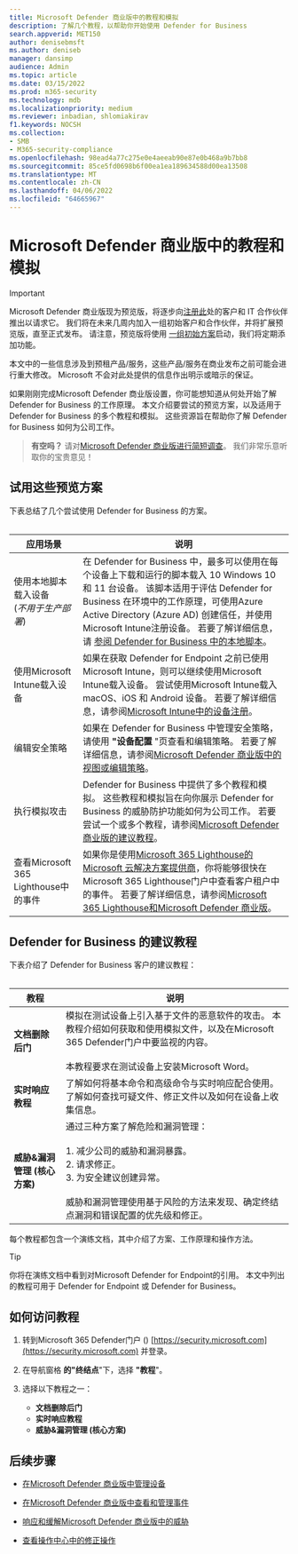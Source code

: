 ```yaml
---
title: Microsoft Defender 商业版中的教程和模拟
description: 了解几个教程，以帮助你开始使用 Defender for Business
search.appverid: MET150
author: denisebmsft
ms.author: deniseb
manager: dansimp
audience: Admin
ms.topic: article
ms.date: 03/15/2022
ms.prod: m365-security
ms.technology: mdb
ms.localizationpriority: medium
ms.reviewer: inbadian, shlomiakirav
f1.keywords: NOCSH
ms.collection:
- SMB
- M365-security-compliance
ms.openlocfilehash: 98ead4a77c275e0e4aeeab90e87e0b468a9b7bb8
ms.sourcegitcommit: 85ce5fd0698b6f00ea1ea189634588d00ea13508
ms.translationtype: MT
ms.contentlocale: zh-CN
ms.lasthandoff: 04/06/2022
ms.locfileid: "64665967"
---
```

# <a name="tutorials-and-simulations-in-microsoft-defender-for-business"></a>Microsoft Defender 商业版中的教程和模拟

> [!IMPORTANT]
> Microsoft Defender 商业版现为预览版，将逐步向[注册此](https://aka.ms/mdb-preview)处的客户和 IT 合作伙伴推出以请求它。 我们将在未来几周内加入一组初始客户和合作伙伴，并将扩展预览版，直至正式发布。 请注意，预览版将使用 [一组初始方案](#try-these-preview-scenarios)启动，我们将定期添加功能。
> 
> 本文中的一些信息涉及到预租产品/服务，这些产品/服务在商业发布之前可能会进行重大修改。 Microsoft 不会对此处提供的信息作出明示或暗示的保证。 

如果刚刚完成Microsoft Defender 商业版设置，你可能想知道从何处开始了解 Defender for Business 的工作原理。 本文介绍要尝试的预览方案，以及适用于 Defender for Business 的多个教程和模拟。 这些资源旨在帮助你了解 Defender for Business 如何为公司工作。

>
> **有空吗？**
> 请对<a href="https://microsoft.qualtrics.com/jfe/form/SV_0JPjTPHGEWTQr4y" target="_blank">Microsoft Defender 商业版进行简短调查</a>。 我们非常乐意听取你的宝贵意见！
>

## <a name="try-these-preview-scenarios"></a>试用这些预览方案

下表总结了几个尝试使用 Defender for Business 的方案。 
<br/><br/>


| 应用场景  | 说明  |
|---------|---------|
| 使用本地脚本载入设备 <br/> (*不用于生产部署*)      | 在 Defender for Business 中，最多可以使用在每个设备上下载和运行的脚本载入 10 Windows 10 和 11 台设备。 该脚本适用于评估 Defender for Business 在环境中的工作原理，可使用Azure Active Directory (Azure AD) 创建信任，并使用Microsoft Intune注册设备。 若要了解详细信息，请 [参阅 Defender for Business 中的本地脚本](mdb-onboard-devices.md#local-script-in-defender-for-business)。         |
| 使用Microsoft Intune载入设备     | 如果在获取 Defender for Endpoint 之前已使用Microsoft Intune，则可以继续使用Microsoft Intune载入设备。 尝试使用Microsoft Intune载入 macOS、iOS 和 Android 设备。 若要了解详细信息，请参阅[Microsoft Intune中的设备注册](/mem/intune/enrollment/device-enrollment)。        |
| 编辑安全策略     | 如果在 Defender for Business 中管理安全策略，请使用 **"设备配置** "页查看和编辑策略。 若要了解详细信息，请参阅[Microsoft Defender 商业版中的视图或编辑策略](mdb-view-edit-policies.md)。        |
| 执行模拟攻击   | Defender for Business 中提供了多个教程和模拟。 这些教程和模拟旨在向你展示 Defender for Business 的威胁防护功能如何为公司工作。 若要尝试一个或多个教程，请参阅[Microsoft Defender 商业版的建议教程](#recommended-tutorials-for-defender-for-business)。         |
| 查看Microsoft 365 Lighthouse中的事件     | 如果你是使用[Microsoft 365 Lighthouse的Microsoft 云解决方案提供商](/partner-center/enrolling-in-the-csp-program)，你将能够很快在Microsoft 365 Lighthouse门户中查看客户租户中的事件。 若要了解详细信息，请参阅[Microsoft 365 Lighthouse和Microsoft Defender 商业版](mdb-lighthouse-integration.md)。       |


## <a name="recommended-tutorials-for-defender-for-business"></a>Defender for Business 的建议教程

下表介绍了 Defender for Business 客户的建议教程：
<br/><br/>


| 教程  | 说明  |
|---------|---------|
| **文档删除后门**     | 模拟在测试设备上引入基于文件的恶意软件的攻击。 本教程介绍如何获取和使用模拟文件，以及在Microsoft 365 Defender门户中要监视的内容。 <br/><br/>本教程要求在测试设备上安装Microsoft Word。   |
| **实时响应教程**     | 了解如何将基本命令和高级命令与实时响应配合使用。 了解如何查找可疑文件、修正文件以及如何在设备上收集信息。   |
| **威胁&漏洞管理 (核心方案)**     | 通过三种方案了解危险和漏洞管理： <br/><br/>1. 减少公司的威胁和漏洞暴露。 <br/>2. 请求修正。 <br/>3. 为安全建议创建异常。 <br/><br/> 威胁和漏洞管理使用基于风险的方法来发现、确定终结点漏洞和错误配置的优先级和修正。      |

每个教程都包含一个演练文档，其中介绍了方案、工作原理和操作方法。

> [!TIP]
> 你将在演练文档中看到对Microsoft Defender for Endpoint的引用。 本文中列出的教程可用于 Defender for Endpoint 或 Defender for Business。

## <a name="how-to-access-the-tutorials"></a>如何访问教程

1. 转到Microsoft 365 Defender门户 () [https://security.microsoft.com](https://security.microsoft.com) 并登录。

2. 在导航窗格 **的"终结点**"下，选择 **"教程**"。

3. 选择以下教程之一：

   - **文档删除后门**
   - **实时响应教程**
   - **威胁&漏洞管理 (核心方案)**

## <a name="next-steps"></a>后续步骤

- [在Microsoft Defender 商业版中管理设备](mdb-manage-devices.md)

- [在Microsoft Defender 商业版中查看和管理事件](mdb-view-manage-incidents.md)

- [响应和缓解Microsoft Defender 商业版中的威胁](mdb-respond-mitigate-threats.md)

- [查看操作中心中的修正操作](mdb-review-remediation-actions.md)